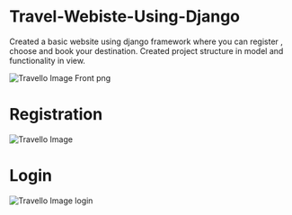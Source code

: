# Travel-Webiste-Using-Django
Created a basic website using django framework where you can register , choose and book your destination.
Created project structure in model and functionality in view.

![Travello Image Front png ](https://user-images.githubusercontent.com/60343610/114669993-2b8b5d00-9d20-11eb-8b6f-7d7d4b6398a1.png)

# Registration
![Travello Image](https://user-images.githubusercontent.com/60343610/114670053-3c3bd300-9d20-11eb-949c-6b9ef1c281fd.png)

# Login
![Travello Image login](https://user-images.githubusercontent.com/60343610/114670077-42ca4a80-9d20-11eb-8c5d-b3c15738dbd4.png)



